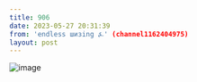 ```yaml
---
title: 906
date: 2023-05-27 20:31:39
from: 'endless шизing ⍼' (channel1162404975)
layout: post
---
```


![image](photos/photo_61@27-05-2023_20-31-39.jpg)


